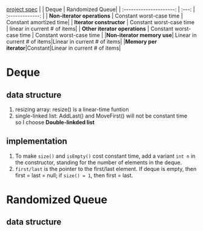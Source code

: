 [project spec](https://coursera.cs.princeton.edu/algs4/assignments/queues/specification.php)
|                         | Deque | Randomized Queue|
| :---------------------: | :---: | :-------------: |
| **Non-iterator operations** | Constant worst-case time | Constant amortized time|
| **Iterator constructor** | Constant worst-case time | linear in current # of items|
| **Other iterator operations** | Constant worst-case time | Constant worst-case time |
|**Non-iterator memory use**|	Linear in current # of items|Linear in current # of items|
|**Memory per iterator**|Constant|Linear in current # of items|
# Deque  
## data structure
1. resizing array: resize() is a linear-time funtion  
2. single-linked list: AddLast() and MoveFirst() will not be constant time  
so I choose **Double-linkded list**  
## implementation
1. To make `size()` and `isEmpty()` cost constant time, add a variant `int n` in the constructor, standing for the number of elements in the deque.  
2. `first/last` is the pointer to the first/last element. If deque is empty, then first = last = null; if `size() = 1`, then first = last.  
# Randomized Queue
## data structure
